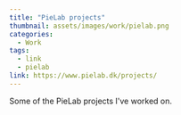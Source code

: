 ```yaml
---
title: "PieLab projects"
thumbnail: assets/images/work/pielab.png
categories:
  - Work
tags:
  - link
  - pielab
link: https://www.pielab.dk/projects/
---
```


Some of the PieLab projects I've worked on.